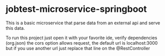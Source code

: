 # jobtest-microservice-springboot
This is a basic microservice that parse data from an external api and serve this data.

To run this project just open it with your favorite ide, verify dependencies (org.json)
the cors option allows request, the default url is localhost:3000 but if you use another url
just replace that line on the @RestController
